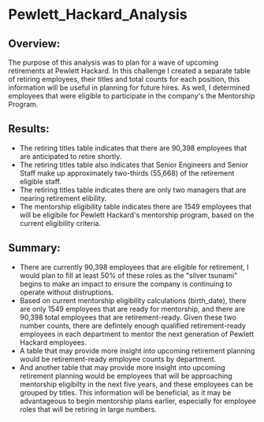# Pewlett_Hackard_Analysis

## Overview: 
The purpose of this analysis was to plan for a wave of upcoming retirements at Pewlett Hackard. In this challenge I created a separate table of retiring employees, their titles and total counts for each position, this information will be useful in planning for future hires. As well, I determined employees that were eligible to participate in the company's the Mentorship Program.

## Results:
- The retiring titles table indicates that there are 90,398 employees that are anticipated to retire shortly.
- The retiring titles table also indicates that Senior Engineers and Senior Staff make up approximately two-thirds (55,668) of the retirement eligible staff. 
- The retiring titles table indicates there are only two managers that are nearing retirement elibility.
- The mentorship eligibility table indicates there are 1549 employees that will be eligibile for Pewlett Hackard's mentorship program, based on the current eligibility criteria. 

## Summary:
- There are currently 90,398 employees that are eligible for retirement, I would plan to fill at least 50% of these roles as the "silver tsunami" begins to make an impact to ensure the company is continuing to operate without distruptions.
- Based on current mentorship eligibility calculations (birth_date), there are only 1549 employees that are ready for mentorship, and there are 90,398 total employees that are retirement-ready. Given these two number counts, there are defintely enough qualified retirement-ready employees in each department to mentor the next generation of Pewlett Hackard employees.
- A table that may provide more insight into upcoming retirement planning would be retirement-ready employee counts by department. 
- And another table that may provide more insight into upcoming retirement planning would be employees that will be approaching mentorship eligibilty in the next five years, and these employees can be grouped by titles. This information will be beneficial, as it may be advantageous to begin mentorship plans earlier, especially for employee roles that will be retiring in large numbers. 
